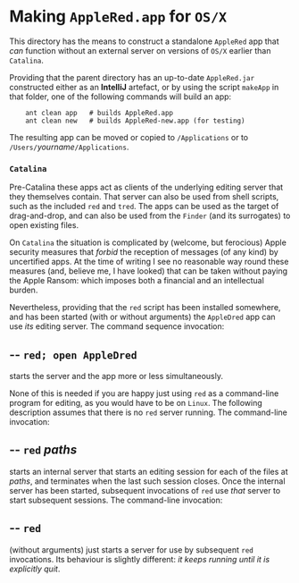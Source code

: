 # Making `AppleRed.app` for `OS/X` 

This directory has the means to construct a standalone `AppleRed`
app that *can* function without an external server on versions
of `OS/X` earlier than `Catalina`.

Providing that the parent directory has an up-to-date `AppleRed.jar`
constructed either as an **IntelliJ** artefact, or by using the
script `makeApp` in that folder, one of the following commands will
build an app:

        ant clean app   # builds AppleRed.app
        ant clean new   # builds AppleRed-new.app (for testing)
        
The resulting app can be moved or copied to `/Applications` or to
`/Users/`*yourname*`/Applications`. 

### `Catalina`
Pre-Catalina these apps act as clients of the underlying editing
server that they themselves contain. That server can also be used
from shell scripts, such as the included `red` and `tred`.  The
apps can be used as the target of drag-and-drop, and can also be
used from the `Finder` (and its surrogates) to open existing files.

On `Catalina` the situation is complicated by (welcome, but ferocious)
Apple security measures that *forbid* the reception of messages (of
any kind) by uncertified apps. At the time of writing I see no
reasonable way round these measures (and, believe me, I have looked)
that can be taken without paying the Apple Ransom: which imposes both a
financial and an intellectual burden. 

Nevertheless, providing that the `red` script has been installed 
somewhere, and has been started (with or without arguments) 
the `AppleDred` app can use *its* editing server. The command
sequence invocation:

  --
  `red; open AppleDred`
  --
         
starts the server and the app more or less simultaneously. 

None of this is needed if you are happy just using `red` as
a command-line program for editing, as you would have to be
on `Linux`. The following description assumes that there is no
`red` server running. The command-line invocation:
  
  --
  `red` *paths*
  --
   
starts an internal server that starts an editing session for
each of the files at *paths*, and terminates when the last
such session closes. Once the internal server has been started, 
subsequent invocations of `red` use *that* server to start
subsequent sessions.  The command-line invocation:
  
  --
  `red`
  --
   
(without arguments) just starts a server for use by subsequent
`red` invocations. Its behaviour is slightly different: *it keeps
running until it is explicitly quit*.


 








